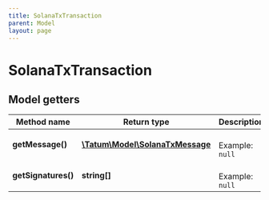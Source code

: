 ```yaml
---
title: SolanaTxTransaction
parent: Model
layout: page
---
```


# SolanaTxTransaction

## Model getters

Method name | Return type | Description | Notes
------------ | ------------- | ------------- | -------------
**getMessage()** | [**\Tatum\Model\SolanaTxMessage**](../SolanaTxMessage) |  <br>Example: `null` | [optional]
**getSignatures()** | **string[]** |  <br>Example: `null` | [optional]

